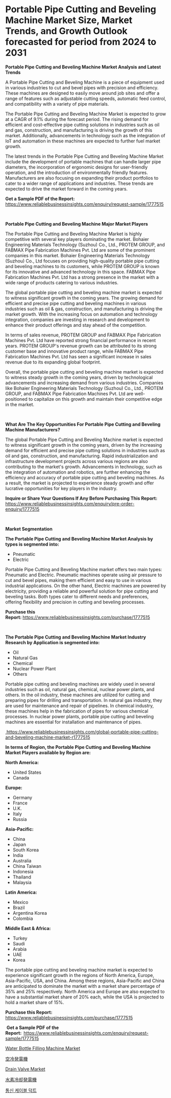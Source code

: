 <p><h1>Portable Pipe Cutting and Beveling Machine Market Size, Market Trends, and Growth Outlook forecasted for period from 2024 to 2031</h1></p><p><strong>Portable Pipe Cutting and Beveling Machine Market Analysis and Latest Trends</strong></p>
<p><p>A Portable Pipe Cutting and Beveling Machine is a piece of equipment used in various industries to cut and bevel pipes with precision and efficiency. These machines are designed to easily move around job sites and offer a range of features such as adjustable cutting speeds, automatic feed control, and compatibility with a variety of pipe materials.</p><p>The Portable Pipe Cutting and Beveling Machine Market is expected to grow at a CAGR of 9.1% during the forecast period. The rising demand for efficient and cost-effective pipe cutting solutions in industries such as oil and gas, construction, and manufacturing is driving the growth of this market. Additionally, advancements in technology such as the integration of IoT and automation in these machines are expected to further fuel market growth.</p><p>The latest trends in the Portable Pipe Cutting and Beveling Machine Market include the development of portable machines that can handle larger pipe diameters, the incorporation of ergonomic designs for user-friendly operation, and the introduction of environmentally friendly features. Manufacturers are also focusing on expanding their product portfolios to cater to a wider range of applications and industries. These trends are expected to drive the market forward in the coming years.</p></p>
<p><strong>Get a Sample PDF of the Report:&nbsp;</strong> <a href="https://www.reliablebusinessinsights.com/enquiry/request-sample/1777515">https://www.reliablebusinessinsights.com/enquiry/request-sample/1777515</a></p>
<p>&nbsp;</p>
<p><strong>Portable Pipe Cutting and Beveling Machine Major Market Players</strong></p>
<p><p>The Portable Pipe Cutting and Beveling Machine Market is highly competitive with several key players dominating the market. Bohaier Engineering Materials Technology (Suzhou) Co., Ltd., PROTEM GROUP, and FABMAX Pipe Fabrication Machines Pvt. Ltd are some of the prominent companies in this market. Bohaier Engineering Materials Technology (Suzhou) Co., Ltd focuses on providing high-quality portable pipe cutting and beveling machines to its customers, while PROTEM GROUP is known for its innovative and advanced technology in this space. FABMAX Pipe Fabrication Machines Pvt. Ltd has a strong presence in the market with a wide range of products catering to various industries.</p><p>The global portable pipe cutting and beveling machine market is expected to witness significant growth in the coming years. The growing demand for efficient and precise pipe cutting and beveling machines in various industries such as oil & gas, construction, and manufacturing is driving the market growth. With the increasing focus on automation and technology integration, companies are investing in research and development to enhance their product offerings and stay ahead of the competition.</p><p>In terms of sales revenue, PROTEM GROUP and FABMAX Pipe Fabrication Machines Pvt. Ltd have reported strong financial performance in recent years. PROTEM GROUP's revenue growth can be attributed to its strong customer base and innovative product range, while FABMAX Pipe Fabrication Machines Pvt. Ltd has seen a significant increase in sales revenue due to its expanding global footprint.</p><p>Overall, the portable pipe cutting and beveling machine market is expected to witness steady growth in the coming years, driven by technological advancements and increasing demand from various industries. Companies like Bohaier Engineering Materials Technology (Suzhou) Co., Ltd., PROTEM GROUP, and FABMAX Pipe Fabrication Machines Pvt. Ltd are well-positioned to capitalize on this growth and maintain their competitive edge in the market.</p></p>
<p>&nbsp;</p>
<p><strong>What Are The Key Opportunities For Portable Pipe Cutting and Beveling Machine Manufacturers?</strong></p>
<p><p>The global Portable Pipe Cutting and Beveling Machine market is expected to witness significant growth in the coming years, driven by the increasing demand for efficient and precise pipe cutting solutions in industries such as oil and gas, construction, and manufacturing. Rapid industrialization and infrastructure development projects across various regions are also contributing to the market's growth. Advancements in technology, such as the integration of automation and robotics, are further enhancing the efficiency and accuracy of portable pipe cutting and beveling machines. As a result, the market is projected to experience steady growth and offer lucrative opportunities for key players in the industry.</p></p>
<p><strong>Inquire or Share Your Questions If Any Before Purchasing This Report:</strong> <a href="https://www.reliablebusinessinsights.com/enquiry/pre-order-enquiry/1777515">https://www.reliablebusinessinsights.com/enquiry/pre-order-enquiry/1777515</a></p>
<p>&nbsp;</p>
<p><strong>Market Segmentation</strong></p>
<p><strong>The Portable Pipe Cutting and Beveling Machine Market Analysis by types is segmented into:</strong></p>
<p><ul><li>Pneumatic</li><li>Electric</li></ul></p>
<p><p>Portable Pipe Cutting and Beveling Machine market offers two main types: Pneumatic and Electric. Pneumatic machines operate using air pressure to cut and bevel pipes, making them efficient and easy to use in various industrial applications. On the other hand, Electric machines are powered by electricity, providing a reliable and powerful solution for pipe cutting and beveling tasks. Both types cater to different needs and preferences, offering flexibility and precision in cutting and beveling processes.</p></p>
<p><strong>Purchase this Report:&nbsp;</strong><a href="https://www.reliablebusinessinsights.com/purchase/1777515">https://www.reliablebusinessinsights.com/purchase/1777515</a></p>
<p>&nbsp;</p>
<p><strong>The Portable Pipe Cutting and Beveling Machine Market Industry Research by Application is segmented into:</strong></p>
<p><ul><li>Oil</li><li>Natural Gas</li><li>Chemical</li><li>Nuclear Power Plant</li><li>Others</li></ul></p>
<p><p>Portable pipe cutting and beveling machines are widely used in several industries such as oil, natural gas, chemical, nuclear power plants, and others. In the oil industry, these machines are utilized for cutting and preparing pipes for drilling and transportation. In natural gas industry, they are used for maintenance and repair of pipelines. In chemical industry, these machines help in the fabrication of pipes for various chemical processes. In nuclear power plants, portable pipe cutting and beveling machines are essential for installation and maintenance of pipes.</p></p>
<p><a href="https://www.reliablebusinessinsights.com/global-portable-pipe-cutting-and-beveling-machine-market-r1777515">&nbsp;https://www.reliablebusinessinsights.com/global-portable-pipe-cutting-and-beveling-machine-market-r1777515</a></p>
<p><strong>In terms of Region, the Portable Pipe Cutting and Beveling Machine Market Players available by Region are:</strong></p>
<p>
    <p> <strong> North America: </strong>
        <ul>
            <li>United States</li>
            <li>Canada</li>
        </ul>
        </p> 
    <p> <strong> Europe: </strong>
        <ul>
            <li>Germany</li>
            <li>France</li>
            <li>U.K.</li>
            <li>Italy</li>
            <li>Russia</li>
        </ul>
        </p> 
    <p> <strong> Asia-Pacific: </strong>
        <ul>
            <li>China</li>
            <li>Japan</li>
            <li>South Korea</li>
            <li>India</li>
            <li>Australia</li>
            <li>China Taiwan</li>
            <li>Indonesia</li>
            <li>Thailand</li>
            <li>Malaysia</li>
        </ul>
        </p> 
    <p> <strong> Latin America: </strong>
        <ul>
            <li>Mexico</li>
            <li>Brazil</li>
            <li>Argentina Korea</li>
            <li>Colombia</li>
        </ul>
        </p> 
    <p> <strong> Middle East & Africa: </strong>
        <ul>
            <li>Turkey</li>
            <li>Saudi</li>
            <li>Arabia</li>
            <li>UAE</li>
            <li>Korea</li>
        </ul>
    </p>
    </p>
<p><p>The portable pipe cutting and beveling machine market is expected to experience significant growth in the regions of North America, Europe, Asia-Pacific, USA, and China. Among these regions, Asia-Pacific and China are anticipated to dominate the market with a market share percentage of 35% and 25% respectively. North America and Europe are also expected to have a substantial market share of 20% each, while the USA is projected to hold a market share of 15%.</p></p>
<p><strong>Purchase this Report: </strong><a href="https://www.reliablebusinessinsights.com/purchase/1777515">https://www.reliablebusinessinsights.com/purchase/1777515</a></p>
<p>&nbsp;<strong>Get a Sample PDF of the Report:&nbsp;&nbsp;</strong><a href="https://www.reliablebusinessinsights.com/enquiry/request-sample/1777515">https://www.reliablebusinessinsights.com/enquiry/request-sample/1777515</a></p>
<p><strong></strong></p>
<p><p><a href="https://github.com/nafisalvee228/Market-Research-Report-List-1/blob/main/water-bottle-filling-machine-market.md">Water Bottle Filling Machine Market</a></p><p><a href="https://github.com/tubbs463/Market-Research-Report-List-1/blob/main/3870146155537.md">空冷発電機</a></p><p><a href="https://github.com/zolotuy145/Market-Research-Report-List-1/blob/main/drain-valve-market.md">Drain Valve Market</a></p><p><a href="https://github.com/decker5351/Market-Research-Report-List-1/blob/main/7810571155536.md">水素冷却発電機</a></p><p><a href="https://github.com/JosefaRice/Market-Research-Report-List-1/blob/main/4552195166180.md">통신 케이블 덕트</a></p></p>